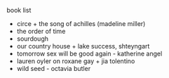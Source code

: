 book list
- circe + the song of achilles (madeline miller)
- the order of time
- sourdough
- our country house + lake success, shteyngart
- tomorrow sex will be good again - katherine angel
- lauren oyler on roxane gay + jia  tolentino
- wild seed - octavia butler